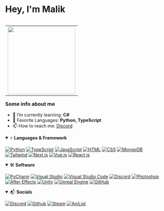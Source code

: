 # Hey, I'm Malik

<table align="right">
  <tr>
    <td style="padding=0;">
      <img src="https://media3.giphy.com/media/cPZdap8PGhSvABr6xW/giphy.gif?cid=790b7611fa9ad3391a904a25beec6d374ce96cfb0885eae0&rid=giphy.gif&ct=g" width="auto" height="215">
        </td>
      </tr>
  </table>

### Some info about me

- 🌱 I’m currently learning: **C#**
- 💞️ Favorite Languages: **Python, TypeScript**
- 📫 How to reach me: [Discord](https://discord.com/users/734176332308676638)


<!-- Languages -->

<details open>
<summary>⚡ <b>Languages & Framework</b></summary>
<p>

  [![Python](https://img.shields.io/badge/Python-3776AB?style=for-the-badge&logo=python&logoColor=white)](https://www.python.org/)
  [![TypeScript](https://img.shields.io/badge/TypeScript-007acc?style=for-the-badge&logo=typescript&logoColor=white)](https://www.typescriptlang.org/)
  [![JavaScript](https://img.shields.io/badge/JavaScript-D8C31A?style=for-the-badge&logo=javascript&logoColor=white)](https://www.javascript.com/)
  [![HTML](https://img.shields.io/badge/HTML-E34F26?style=for-the-badge&logo=html5&logoColor=white)](https://www.w3schools.com/html/)
  [![CSS](https://img.shields.io/badge/CSS-1572B6?style=for-the-badge&logo=css3&logoColor=white)](https://www.w3schools.com/Css/)
  [![MongoDB](https://img.shields.io/badge/MongoDB/PostgreSQL-22e272?style=for-the-badge&logo=MongoDB&logoColor=white)](https://www.mongodb.com/)
  [![Tailwind](https://img.shields.io/badge/Tailwind-4dc0b5?style=for-the-badge&logo=tailwindcss&logoColor=white)](https://tailwindcss.com/)
  [![Next.js](https://img.shields.io/badge/Next.js-181717?style=for-the-badge&logo=next.js&logoColor=white)](https://nextjs.org/)
  [![Vue.js](https://img.shields.io/badge/Vue.js-42b883?style=for-the-badge&logo=vue.js&logoColor=white)](https://vuejs.org/)
  [![React.js](https://img.shields.io/badge/React.js-42b883?style=for-the-badge&logo=React&logoColor=61DBFB)](https://vuejs.org/)
  
</p>
</details>
<!-- Software -->
<details open>
<summary>🛠 <b>Software</b></summary>
<p>

  [![PyCharm](https://img.shields.io/badge/PyCharm-017f40?style=for-the-badge&logo=PyCharm&logoColor=white)](https://www.jetbrains.com/pycharm/)
  [![Visual Studio](https://img.shields.io/badge/Visual%20Studio-8A2BE2?style=for-the-badge&logo=Visual%20Studio&logoColor=white)](https://code.visualstudio.com/)
  [![Visual Studio Code](https://img.shields.io/badge/Visual%20Studio%20Code-00599C?style=for-the-badge&logo=Visual%20Studio%20Code&logoColor=white)](https://visualstudio.microsoft.com/de/)
  [![Discord](https://img.shields.io/badge/Discord-ffff99?style=for-the-badge&logo=Discord&logoColor=yellow)](https://canary.discord.com/)
  [![Photoshop](https://img.shields.io/badge/Photoshop-31A8FF?style=for-the-badge&logo=Adobe%20Photoshop&logoColor=white)](https://www.adobe.com/de/products/photoshop.html)
  [![After Effects](https://img.shields.io/badge/After%20Effects-780196?style=for-the-badge&logo=Adobe%20After%20Effects&logoColor=white)](https://www.adobe.com/de/products/aftereffects.html)
  [![Unity](https://img.shields.io/badge/Unity-181717?style=for-the-badge&logo=Unity&logoColor=white)](https://unity.com/de)
  [![Unreal Engine](https://img.shields.io/badge/Unreal%20Engine-181717?style=for-the-badge&logo=Unreal%20Engine&logoColor=white)](https://www.unrealengine.com/en-US/)
  [![GitHub](https://img.shields.io/badge/GitHub-181717?style=for-the-badge&logo=GitHub&logoColor=white)](https://github.com/)

</p>
</details>

<!-- Socials -->

<details open>
<summary>📬 <b>Socials</b></summary>
<p>

  [![Discord](https://img.shields.io/badge/Discord-7289DA?logo=discord&logoColor=ffffff&style=for-the-badge)](https://discord.com/users/734176332308676638)
  [![Github](https://img.shields.io/badge/GitHub-181717?logo=github&logoColor=ffffff&style=for-the-badge)](https://github.com/Maaaalik)
  [![Steam](https://img.shields.io/badge/Steam-1b2838?logo=steam&logoColor=ffffff&style=for-the-badge)](https://steamcommunity.com/id/Obiiiito/)
  [![AniList](https://img.shields.io/badge/AniList-0a1521?logo=anilist&logoColor=ffffff&style=for-the-badge)](https://anilist.co/user/Maaaalik/)


</p>
</details>




  

